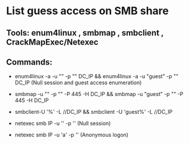 # List guess access on SMB share

## Tools: enum4linux , smbmap , smbclient , CrackMapExec/Netexec

## Commands:

 - enum4linux -a -u "" -p "" DC_IP && enum4linux -a -u "guest" -p "" DC_IP (Null session and guest access enumeration)

 - smbmap -u "" -p "" -P 445 -H DC_IP && smbmap -u "guest" -p "" -P 445 -H DC_IP

 - smbclient-U '%' -L //DC_IP && smbclient -U 'guest%' -L //DC_IP

 - netexec smb IP -u '' -p '' (Null session)

 - netexec smb IP -u 'a' -p '' (Anonymous logon)

